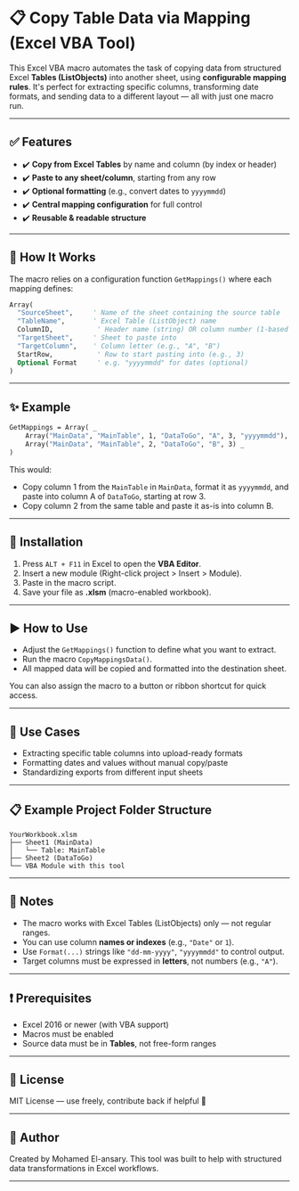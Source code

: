# 📋 Copy Table Data via Mapping (Excel VBA Tool)

This Excel VBA macro automates the task of copying data from structured Excel **Tables (ListObjects)** into another sheet, using **configurable mapping rules**. It's perfect for extracting specific columns, transforming date formats, and sending data to a different layout — all with just one macro run.

---

## ✅ Features

* ✔️ **Copy from Excel Tables** by name and column (by index or header)
* ✔️ **Paste to any sheet/column**, starting from any row
* ✔️ **Optional formatting** (e.g., convert dates to `yyyymmdd`)
* ✔️ **Central mapping configuration** for full control
* ✔️ **Reusable & readable structure**

---

## 🔧 How It Works

The macro relies on a configuration function `GetMappings()` where each mapping defines:

```vb
Array(
  "SourceSheet",     ' Name of the sheet containing the source table
  "TableName",       ' Excel Table (ListObject) name
  ColumnID,           ' Header name (string) OR column number (1-based index)
  "TargetSheet",     ' Sheet to paste into
  "TargetColumn",    ' Column letter (e.g., "A", "B")
  StartRow,           ' Row to start pasting into (e.g., 3)
  Optional Format     ' e.g. "yyyymmdd" for dates (optional)
)
```

---

## ✨ Example

```vb
GetMappings = Array( _
    Array("MainData", "MainTable", 1, "DataToGo", "A", 3, "yyyymmdd"), _
    Array("MainData", "MainTable", 2, "DataToGo", "B", 3) _
)
```

This would:

* Copy column 1 from the `MainTable` in `MainData`, format it as `yyyymmdd`, and paste into column A of `DataToGo`, starting at row 3.
* Copy column 2 from the same table and paste it as-is into column B.

---

## 💾 Installation

1. Press `ALT + F11` in Excel to open the **VBA Editor**.
2. Insert a new module (Right-click project > Insert > Module).
3. Paste in the macro script.
4. Save your file as **.xlsm** (macro-enabled workbook).

---

## ▶️ How to Use

* Adjust the `GetMappings()` function to define what you want to extract.
* Run the macro `CopyMappingsData()`.
* All mapped data will be copied and formatted into the destination sheet.

You can also assign the macro to a button or ribbon shortcut for quick access.

---

## 📌 Use Cases

* Extracting specific table columns into upload-ready formats
* Formatting dates and values without manual copy/paste
* Standardizing exports from different input sheets

---

## 📋 Example Project Folder Structure

```text
YourWorkbook.xlsm
├── Sheet1 (MainData)
│   └── Table: MainTable
├── Sheet2 (DataToGo)
└── VBA Module with this tool
```

---

## 🧠 Notes

* The macro works with Excel Tables (ListObjects) only — not regular ranges.
* You can use column **names or indexes** (e.g., `"Date"` or `1`).
* Use `Format(...)` strings like `"dd-mm-yyyy"`, `"yyyymmdd"` to control output.
* Target columns must be expressed in **letters**, not numbers (e.g., `"A"`).

---

## ❗ Prerequisites

* Excel 2016 or newer (with VBA support)
* Macros must be enabled
* Source data must be in **Tables**, not free-form ranges

---

## 📄 License

MIT License — use freely, contribute back if helpful 💙

---

## 👏 Author

Created by Mohamed El-ansary. This tool was built to help with structured data transformations in Excel workflows.

---
